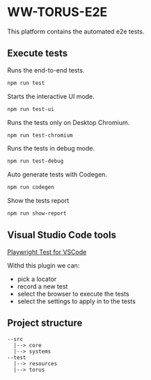 # WW-TORUS-E2E

This platform contains the automated e2e tests.

## Execute tests

Runs the end-to-end tests.

```bash
npm run test
```

Starts the interactive UI mode.

```bash
npm run test-ui
```

Runs the tests only on Desktop Chromium.

```bash
npm run test-chromium
```

Runs the tests in debug mode.

```bash
npm run test-debug
```

Auto generate tests with Codegen.

```bash
npm run codegen
```

Show the tests report

```bash
npm run show-report
```

## Visual Studio Code tools

[Playwright Test for VSCode](https://marketplace.visualstudio.com/items?itemName=ms-playwright.playwright)

Withd this plugin we can:

- pick a locator
- record a new test
- select the browser to execute the tests
- select the settings to apply in to the tests

## Project structure

```code
--src
  |--> core
  |--> systems
--test
  |--> resources
  |--> torus
```
